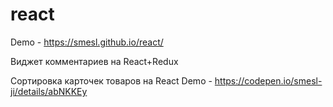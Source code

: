 # react
Demo - https://smesl.github.io/react/

Виджет комментариев на React+Redux

Сортировка карточек товаров на React Demo - https://codepen.io/smesl-ji/details/abNKKEy

 
